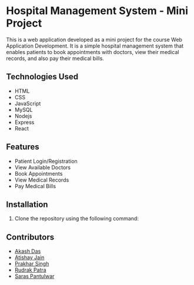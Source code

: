 # Hospital Management System - Mini Project
This is a web application developed as a mini project for the course Web Application Development. It is a simple hospital management system that enables patients to book appointments with doctors, view their medical records, and also pay their medical bills.

## Technologies Used

-   HTML
-   CSS
-   JavaScript
-   MySQL
-   Nodejs
-   Express
-   React

## Features

-   Patient Login/Registration
-   View Available Doctors
-   Book Appointments
-   View Medical Records
-   Pay Medical Bills

## Installation

1. Clone the repository using the following command:


## Contributors

-   [Akash Das](https://github.com/Akash-Das2024)
-   [Atishay Jain](https://github.com/ati-jain)
-   [Prakhar Singh]()
-   [Rudrak Patra](https://github.com/rudrakpatra)
-   [Saras Pantulwar]()
